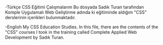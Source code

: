 
-Türkçe
CSS Eğitimi Çalışmalarım
Bu dosyada Sadık Turan tarafından Komple Uygulamalı Web Geliştirme adında ki eğitiminde aldığım "CSS" derslerinin içerikleri bulunmaktadır.

-English
My CSS Education Studies.
In this file, there are the contents of the "CSS" courses I took in the training called Complete Applied Web Development by Sadık Turan.
